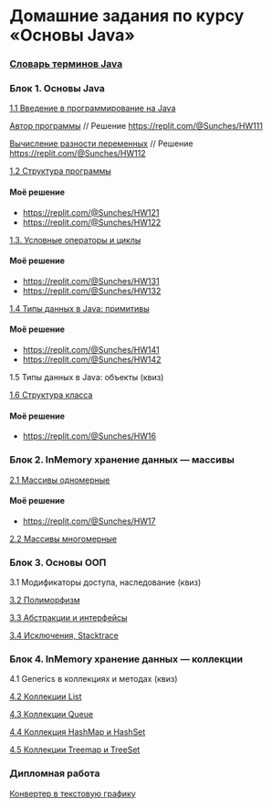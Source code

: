 # Домашние задания по курсу «Основы Java»

### [Словарь терминов Java](./java_glossary.md/)

### Блок 1. Основы Java

[1.1 Введение в программирование на Java](introduction) 

[Автор программы](https://github.com/AlexPolkinRu/java-homeworks/blob/master/introduction/1.1.1) // Решение https://replit.com/@Sunches/HW111

[Вычисление разности переменных](https://github.com/AlexPolkinRu/java-homeworks/blob/master/introduction/1.1.2) // Решение https://replit.com/@Sunches/HW112

[1.2	Структура программы](program-structure)
  
#### Моё решение
+ https://replit.com/@Sunches/HW121
+ https://replit.com/@Sunches/HW122

[1.3.   Условные операторы и циклы](conditional-statements-cycles)

#### Моё решение
+ https://replit.com/@Sunches/HW131
+ https://replit.com/@Sunches/HW132

[1.4	Типы данных в Java: примитивы](primitive-types)

#### Моё решение
+ https://replit.com/@Sunches/HW141
+ https://replit.com/@Sunches/HW142

1.5	Типы данных в Java: объекты (квиз)

[1.6	Структура класса](class-structure)

#### Моё решение
+ https://replit.com/@Sunches/HW16


### Блок 2. InMemory хранение данных — массивы

[2.1	Массивы одномерные](one-dimensional-array)

#### Моё решение
+ https://replit.com/@Sunches/HW17

[2.2	Массивы многомерные](multidimensional-array)


### Блок 3. Основы ООП

3.1	Модификаторы доступа, наследование (квиз)	

[3.2	Полиморфизм](polymorphism)

[3.3	Абстракции и интерфейсы](abstractions-interfaces)

[3.4  Исключения, Stacktrace](exceptions)


### Блок 4. InMemory хранение данных — коллекции

4.1 Generics в коллекциях и методах (квиз)

[4.2	Коллекции List](list)

[4.3	Коллекции Queue](queue)

[4.4	Коллекция HashMap и HashSet](hash-collections)

[4.5	Коллекции Treemap и TreeSet](tree-collections)

### Дипломная работа
[Конвертер в текстовую графику](diploma/diploma.md)
